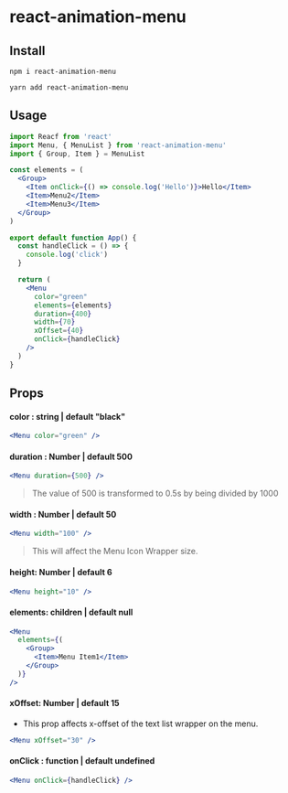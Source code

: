 # react-animation-menu

## Install
```
npm i react-animation-menu
```
```
yarn add react-animation-menu
```

## Usage
```jsx
import Reacf from 'react'
import Menu, { MenuList } from 'react-animation-menu'
import { Group, Item } = MenuList

const elements = (
  <Group>
    <Item onClick={() => console.log('Hello')}>Hello</Item>
    <Item>Menu2</Item>
    <Item>Menu3</Item>
  </Group>
)

export default function App() {
  const handleClick = () => {
    console.log('click')
  }

  return (
    <Menu
      color="green"
      elements={elements}
      duration={400}
      width={70}
      xOffset={40}
      onClick={handleClick}
    />
  )
}
```

## Props

#### color : string | default "black"
```jsx
<Menu color="green" />
```

#### duration : Number | default 500
```jsx
<Menu duration={500} />
```
> The value of 500 is transformed to 0.5s by being divided by 1000

#### width : Number | default 50
```jsx
<Menu width="100" />
```
> This will affect the Menu Icon Wrapper size.

#### height: Number | default 6
```jsx
<Menu height="10" />
```

#### elements: children | default null
```jsx
<Menu
  elements={(
    <Group>
      <Item>Menu Item1</Item>
    </Group>
  )}
/>
```

#### xOffset: Number | default 15
- This prop affects x-offset of the text list wrapper on the menu.
```jsx
<Menu xOffset="30" />
```

#### onClick : function | default undefined
```jsx
<Menu onClick={handleClick} />
```
